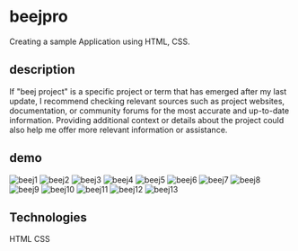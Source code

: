 # beejpro
Creating a sample Application using HTML, CSS.

## description
If "beej project" is a specific project or term that has emerged after my last update, I recommend checking relevant sources such as project websites, documentation, or community forums for the most accurate and up-to-date information. Providing additional context or details about the project could also help me offer more relevant information or assistance.

## demo
![beej1](https://github.com/Nallanavya/beejpro/assets/157112441/6ea75f31-37fe-4afb-989e-d2b72b18c57e)
![beej2](https://github.com/Nallanavya/beejpro/assets/157112441/d02acebe-7525-42fc-9bbd-1482d6d96d51)
![beej3](https://github.com/Nallanavya/beejpro/assets/157112441/54ec71f4-01f0-4a71-a934-f213da52aa5a)
![beej4](https://github.com/Nallanavya/beejpro/assets/157112441/f23f6723-f0bc-4275-8415-c6364c7a8a1c)
![beej5](https://github.com/Nallanavya/beejpro/assets/157112441/d2ba26b2-85b5-42f2-88e4-0224ffa88962)
![beej6](https://github.com/Nallanavya/beejpro/assets/157112441/9ce04e5b-16d3-42b0-b497-bc1586e64492)
![beej7](https://github.com/Nallanavya/beejpro/assets/157112441/9892b0c7-bb5e-418b-8d14-44b966769c69)
![beej8](https://github.com/Nallanavya/beejpro/assets/157112441/dc71e951-7042-4f44-9f8a-feee553757eb)
![beej9](https://github.com/Nallanavya/beejpro/assets/157112441/99c2727c-5c37-4e67-8c6f-e0d6ce419cd4)
![beej10](https://github.com/Nallanavya/beejpro/assets/157112441/66392f34-73cb-42d2-bbe6-2310a33f445d)
![beej11](https://github.com/Nallanavya/beejpro/assets/157112441/25423082-0237-4c9d-a277-e3784a895585)
![beej12](https://github.com/Nallanavya/beejpro/assets/157112441/b174354b-08cf-4e39-8255-f565be7ec096)
![beej13](https://github.com/Nallanavya/beejpro/assets/157112441/bb1e415b-c409-45cd-90c2-150e4a1e05cb)

## Technologies
HTML
CSS
